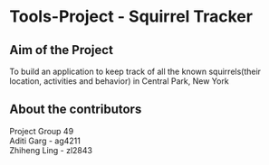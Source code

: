 # Tools-Project - Squirrel Tracker

## Aim of the Project 
To build an application to keep track of all the known squirrels(their location, activities and behavior) in Central Park, New York

## About the contributors
Project Group 49 <br>
Aditi Garg - ag4211 <br>
Zhiheng Ling - zl2843

##
